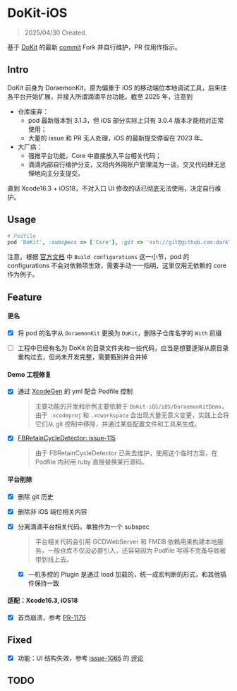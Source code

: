 # DoKit-iOS

> 2025/04/30    Created.

基于 [DoKit](https://github.com/didi/DoKit) 的最新 [commit](https://github.com/didi/DoKit/commit/166a1a92c6fd509f6b0ae3e8dd9993f631b05709) Fork 并自行维护，PR 仅用作指示。



## Intro

DoKit 前身为 DoraemonKit，原为偏重于 iOS 的移动端位本地调试工具，后来往各平台开始扩展，并接入所谓滴滴平台功能。截至 2025 年，注意到

* 仓库废弃：
  * pod 最新版本到 3.1.3，但 iOS 部分实际上只有 3.0.4 版本才能相对正常使用；
  * 大量的 issue 和 PR 无人处理，iOS 的最新提交停留在 2023 年。
* 大厂病：
  * 强推平台功能，Core 中直接放入平台相关代码；
  * 滴滴内部自行维护分支，又将内外网账户管理混为一谈，交叉代码肆无忌惮地向主分支提交。

直到 Xcode16.3 + iOS18，不对入口 UI 修改的话已彻底无法使用，决定自行维护。



## Usage

```ruby
# Podfile
pod 'DoKit', :subspecs => ['Core'], :git => 'ssh://git@github.com:darkThanBlack/DoKit-iOS.git', :branch => 'master', :configurations => ['Debug']
```

注意，根据 [官方文档](https://guides.cocoapods.org/syntax/podfile.html#pod) 中 ``Build configurations`` 这一小节，pod 的 configurations 不会对依赖项生效，需要手动一一指明，这里仅用无依赖的 core 作为例子。



## Feature



#### 更名

* [x] 将 pod 的名字从 ``DoraemonKit`` 更换为 ``DoKit``，删除子仓库名字的 ``With`` 前缀
* [ ] 工程中已经有名为 DoKit 的目录文件夹和一些代码，应当是想要逐渐从原目录重构过去，但尚未开发完整，需要甄别并合并掉



#### Demo 工程修复

* [x] 通过 [XcodeGen](https://github.com/yonaskolb/XcodeGen) 的 yml 配合 Podfile 控制

  > 主要功能的开发和示例主要依赖于 ``DoKit-iOS/iOS/DoraemonKitDemo``，由于 ``.xcodeproj`` 和 ``.xcworkspace`` 会出现大量无意义变更，实践上会将它们从 git 控制中移除，并通过某些配置文件和工具来生成。

* [x] [FBRetainCycleDetector: issue-115](https://github.com/facebook/FBRetainCycleDetector/issues/115)

  > 由于 FBRetainCycleDetector 已失去维护，使用这个临时方案，在 Podfile 内利用 ruby 直接替换某行源码。



#### 平台削除

* [x] 删除 git 历史

* [x] 删除非 iOS 端位相关内容

* [x] 分离滴滴平台相关代码，单独作为一个 subspec

  > 平台相关代码会引用 GCDWebServer 和 FMDB 依赖用来构建本地服务，一般仓库不仅没必要引入，还容易因为 Podfile 写得不完备导致被带到线上去。

  * [x] 一机多控的 Plugin 是通过 load 加载的，统一成宏判断的形式，和其他插件保持一致




#### 适配：Xcode16.3, iOS18

* [x] 首页崩溃，参考 [PR-1176](https://github.com/didi/DoKit/pull/1176) 



## Fixed

* [x] 功能：UI 结构失效，参考 [issue-1065](https://github.com/didi/DoKit/issues/1065) 的 [评论](https://github.com/didi/DoKit/issues/1065#issuecomment-1765564254)



## TODO

